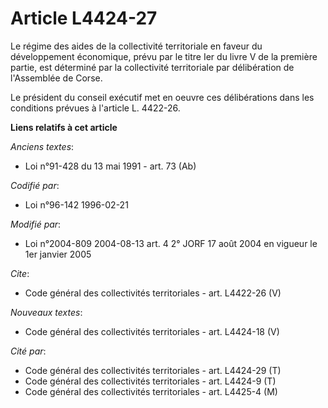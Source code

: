 # Article L4424-27

Le régime des aides de la collectivité territoriale en faveur du développement économique, prévu par le titre Ier du livre V
de la première partie, est déterminé par la collectivité territoriale par délibération de l'Assemblée de Corse. 

Le président du conseil exécutif met en oeuvre ces délibérations dans les conditions prévues à l'article L. 4422-26.

**Liens relatifs à cet article**

_Anciens textes_:

  - Loi n°91-428 du 13 mai 1991 - art. 73 (Ab)

_Codifié par_:

  - Loi n°96-142 1996-02-21

_Modifié par_:

  - Loi n°2004-809 2004-08-13 art. 4 2° JORF 17 août 2004 en vigueur le 1er janvier 2005

_Cite_:

  - Code général des collectivités territoriales - art. L4422-26 (V)

_Nouveaux textes_:

  - Code général des collectivités territoriales - art. L4424-18 (V)

_Cité par_:

  - Code général des collectivités territoriales - art. L4424-29 (T)
  - Code général des collectivités territoriales - art. L4424-9 (T)
  - Code général des collectivités territoriales - art. L4425-4 (M)
